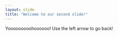 ```yaml
---
layout: slide
title: "Welcome to our second slide!"
---
```

Yooooooooohoooooo!
Use the left arrow to go back!
